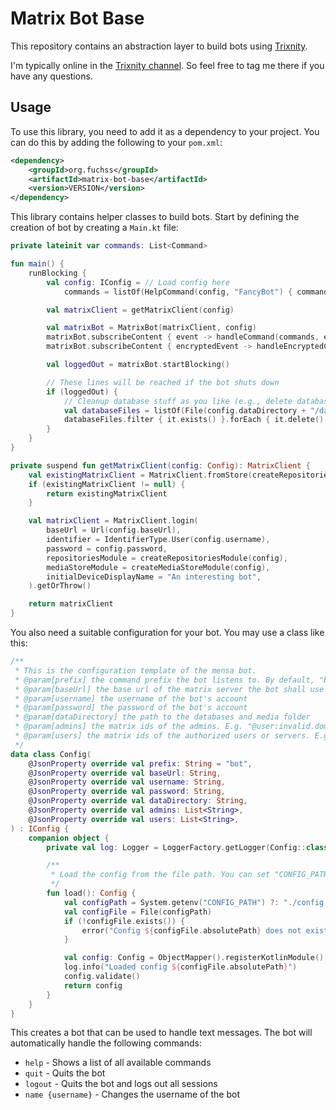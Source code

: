 # Matrix Bot Base

This repository contains an abstraction layer to build bots using [Trixnity](https://trixnity.gitlab.io/trixnity/).

I'm typically online in the [Trixnity channel](https://matrix.to/#/#trixnity:imbitbu.de). So feel free to tag me there if you have any questions.

## Usage

To use this library, you need to add it as a dependency to your project. You can do this by adding the following to your `pom.xml`:

```xml
<dependency>
    <groupId>org.fuchss</groupId>
    <artifactId>matrix-bot-base</artifactId>
    <version>VERSION</version>
</dependency>
```

This library contains helper classes to build bots.
Start by defining the creation of bot by creating a `Main.kt` file:

```kotlin
private lateinit var commands: List<Command>

fun main() {
    runBlocking {
        val config: IConfig = // Load config here 
            commands = listOf(HelpCommand(config, "FancyBot") { commands }, QuitCommand(config), LogoutCommand(config), ChangeUsernameCommand(), /* Custom commands here */)

        val matrixClient = getMatrixClient(config)

        val matrixBot = MatrixBot(matrixClient, config)
        matrixBot.subscribeContent { event -> handleCommand(commands, event, matrixBot, config) }
        matrixBot.subscribeContent { encryptedEvent -> handleEncryptedCommand(commands, encryptedEvent, matrixBot, config) }

        val loggedOut = matrixBot.startBlocking()

        // These lines will be reached if the bot shuts down
        if (loggedOut) {
            // Cleanup database stuff as you like (e.g., delete database files)
            val databaseFiles = listOf(File(config.dataDirectory + "/database.mv.db"), File(config.dataDirectory + "/database.trace.db"))
            databaseFiles.filter { it.exists() }.forEach { it.delete() }
        }
    }
}

private suspend fun getMatrixClient(config: Config): MatrixClient {
    val existingMatrixClient = MatrixClient.fromStore(createRepositoriesModule(config), createMediaStore(config)).getOrThrow()
    if (existingMatrixClient != null) {
        return existingMatrixClient
    }

    val matrixClient = MatrixClient.login(
        baseUrl = Url(config.baseUrl),
        identifier = IdentifierType.User(config.username),
        password = config.password,
        repositoriesModule = createRepositoriesModule(config),
        mediaStoreModule = createMediaStoreModule(config),
        initialDeviceDisplayName = "An interesting bot",
    ).getOrThrow()

    return matrixClient
}
```

You also need a suitable configuration for your bot. You may use a class like this:

```kotlin
/**
 * This is the configuration template of the mensa bot.
 * @param[prefix] the command prefix the bot listens to. By default, "bot"
 * @param[baseUrl] the base url of the matrix server the bot shall use
 * @param[username] the username of the bot's account
 * @param[password] the password of the bot's account
 * @param[dataDirectory] the path to the databases and media folder
 * @param[admins] the matrix ids of the admins. E.g. "@user:invalid.domain"
 * @param[users] the matrix ids of the authorized users or servers. E.g. "@user:invalid.domain" or ":invalid.domain"
 */
data class Config(
    @JsonProperty override val prefix: String = "bot",
    @JsonProperty override val baseUrl: String,
    @JsonProperty override val username: String,
    @JsonProperty override val password: String,
    @JsonProperty override val dataDirectory: String,
    @JsonProperty override val admins: List<String>,
    @JsonProperty override val users: List<String>,
) : IConfig {
    companion object {
        private val log: Logger = LoggerFactory.getLogger(Config::class.java)

        /**
         * Load the config from the file path. You can set "CONFIG_PATH" in the environment to override the default location ("./config.json").
         */
        fun load(): Config {
            val configPath = System.getenv("CONFIG_PATH") ?: "./config.json"
            val configFile = File(configPath)
            if (!configFile.exists()) {
                error("Config ${configFile.absolutePath} does not exist!")
            }

            val config: Config = ObjectMapper().registerKotlinModule().readValue(configFile)
            log.info("Loaded config ${configFile.absolutePath}")
            config.validate()
            return config
        }
    }
}
```

This creates a bot that can be used to handle text messages. The bot will automatically handle the following commands:

* `help` - Shows a list of all available commands
* `quit` - Quits the bot
* `logout` - Quits the bot and logs out all sessions
* `name {username}` - Changes the username of the bot
